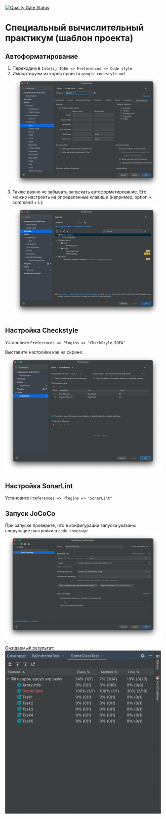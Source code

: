 [![Quality Gate Status](https://sonarcloud.io/api/project_badges/measure?project=bas-kirill_special-computing-workshop-template&metric=alert_status)](https://sonarcloud.io/summary/new_code?id=bas-kirill_special-computing-workshop-template)

# Специальный вычислительный практикум (шаблон проекта)

## Автоформатирование
1. Переходим в ```Intelij IDEA => Preferences => Code style```
2. Импортируем из корня проекта ```google_codestyle.xml```
![img_1.png](images/img_1.png)
3. Также важно не забывать запускать автоформатирование. Его можно настроить на определенные клавиши (например, option + command + L):
![img_2.png](images/img_2.png)

## Настройка Checkstyle
Установите ```Preferences => Plugins => "CheckStyle-IDEA"```

Выставите настройки как на скрине:
![img_4.png](images/img_3.png)

## Настройка SonarLint
Установите ```Preferences => Plugins => "SonarLint"```

## Запуск JoCoCo
При запуске проверьте, что в конфигурации запуска указаны следующие настройки в ```code coverage```:
![img.png](images/img_4.png)

Ожидаемый результат:
![img.png](images/img_5.png)